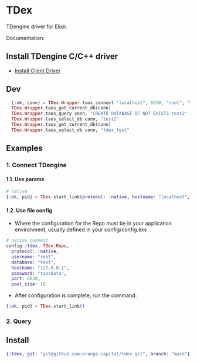 # TDex

TDengine driver for Elixir.

Documentation: 

## Install TDengine C/C++ driver
- [Install Client Driver](https://docs.tdengine.com/reference/connector/#Install-Client-Driver)

## Dev

```elixir
  {:ok, conn} = TDex.Wrapper.taos_connect "localhost", 6030, "root", "taosdata", "tdex_test"
  TDex.Wrapper.taos_get_current_db(conn)
  TDex.Wrapper.taos_query conn, "CREATE DATABASE IF NOT EXISTS test2"
  TDex.Wrapper.taos_select_db conn, "test2"
  TDex.Wrapper.taos_get_current_db(conn)
  TDex.Wrapper.taos_select_db conn, "tdex_test"
```

## Examples

### 1. Connect TDengine
#### 1.1. Use params
```elixir
# native
{:ok, pid} = TDex.start_link(protocol: :native, hostname: "localhost", port: 6030, username: "root", password: "taosdata", database: "tdex_test", pool_size: 1)
```

#### 1.2. Use file config
+ Where the configuration for the Repo must be in your application environment, usually defined in your config/config.exs
```elixir
# native connect
config :tdex, TDex.Repo,
  protocol: :native,
  username: "root",
  database: "test",
  hostname: "127.0.0.1",
  password: "taosdata",
  port: 6030,
  pool_size: 16
```

+ After configuration is complete, run the command:
```elixir
{:ok, pid} = TDex.start_link()
```

### 2. Query

## Install
```elixir
{:tdex, git: "git@github.com:orange-capital/tdex.git", branch: "main"}
```
